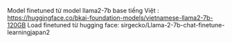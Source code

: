 Model finetuned từ model llama2-7b base tiếng Việt : https://huggingface.co/bkai-foundation-models/vietnamese-llama2-7b-120GB
Load finetuned từ hugging face: sirgecko/Llama-2-7b-chat-finetune-learningjapan2
